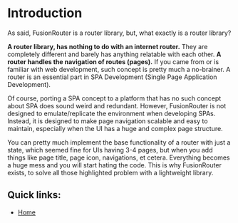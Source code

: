 # Introduction
As said, FusionRouter is a router library, but, what exactly is a router library?

**A router library, has nothing to do with an internet router.** They are completely different and barely has anything relatable with each other. **A router handles the navigation of routes (pages).** If you came from or is familiar with web development, such concept is pretty much a no-brainer. A router is an essential part in SPA Development (Single Page Application Development).

Of course, porting a SPA concept to a platform that has no such concept about SPA does sound weird and redundant. However, FusionRouter is not designed to emulate/replicate the environment when developing SPAs. Instead, it is designed to make page navigation scalable and easy to maintain, especially when the UI has a huge and complex page structure.

You can pretty much implement the base functionality of a router with just a state, which seemed fine for UIs having 3-4 pages, but when you add things like page title, page icon, navigations, et cetera. Everything becomes a huge mess and you will start hating the code. This is why FusionRouter exists, to solve all those highlighted problem with a lightweight library.

## Quick links:
- [Home](../README.md)